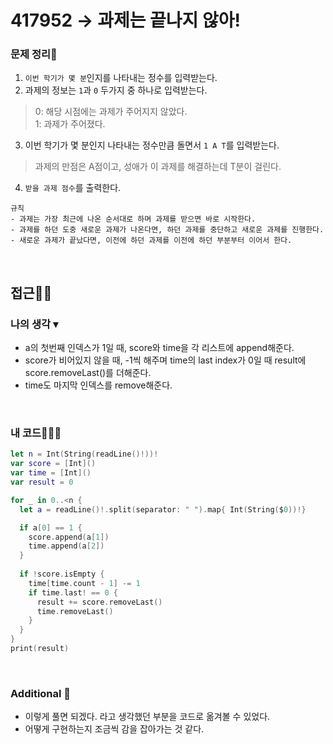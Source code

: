 # 417952 → 과제는 끝나지 않아!
### 문제 정리📝
1. `이번 학기가 몇 분`인지를 나타내는 정수를 입력받는다.
2. 과제의 정보는 `1`과 `0` 두가지 중 하나로 입력받는다. 
> 0: 해당 시점에는 과제가 주어지지 않았다.   
> 1: 과제가 주어졌다.
3. 이번 학기가 몇 분인지 나타내는 정수만큼 돌면서 `1 A T`를 입력받는다. 
> 과제의 만점은 A점이고, 성애가 이 과제를 해결하는데 T분이 걸린다. 
4. `받을 과제 점수`를 출력한다.
``` 
규칙
- 과제는 가장 최근에 나온 순서대로 하며 과제를 받으면 바로 시작한다.
- 과제를 하던 도중 새로운 과제가 나온다면, 하던 과제를 중단하고 새로운 과제를 진행한다. 
- 새로운 과제가 끝났다면, 이전에 하던 과제를 이전에 하던 부분부터 이어서 한다.
``` 

</br>

## 접근🚶🏻
### 나의 생각 ▾
- a의 첫번째 인덱스가 1일 때, score와 time을 각 리스트에 append해준다.
- score가 비어있지 않을 때, -1씩 해주며 time의 last index가 0일 때 result에 score.removeLast()를 더해준다. 
- time도 마지막 인덱스를 remove해준다. 

</br>

### 내 코드👨🏻‍💻
```swift
let n = Int(String(readLine()!))!
var score = [Int]()
var time = [Int]()
var result = 0

for _ in 0..<n {
  let a = readLine()!.split(separator: " ").map{ Int(String($0))!}

  if a[0] == 1 {
    score.append(a[1])
    time.append(a[2])
  }
  
  if !score.isEmpty {
    time[time.count - 1] -= 1
    if time.last! == 0 {
      result += score.removeLast()
      time.removeLast()
    }
  }
}
print(result)
```

</br>

### Additional 📂
- 이렇게 풀면 되겠다. 라고 생각했던 부분을 코드로 옮겨볼 수 있었다.
- 어떻게 구현하는지 조금씩 감을 잡아가는 것 같다.

